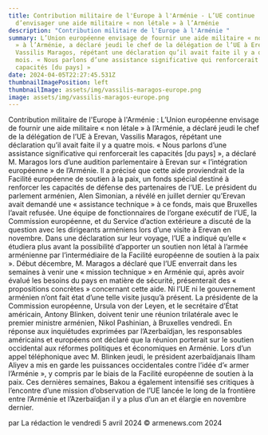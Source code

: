 ```yaml
---
title: Contribution militaire de l'Europe à l'Arménie - L’UE continue
  d’envisager une aide militaire « non létale » à l’Arménie
description: "Contribution militaire de l'Europe à l'Arménie "
summary: L’Union européenne envisage de fournir une aide militaire « non létale
  » à l’Arménie, a déclaré jeudi le chef de la délégation de l’UE à Erevan,
  Vassilis Maragos, répétant une déclaration qu’il avait faite il y a quatre
  mois. « Nous parlons d’une assistance significative qui renforcerait les
  capacités [du pays] »
date: 2024-04-05T22:27:45.531Z
thumbnailImagePosition: left
thumbnailImage: assets/img/vassilis-maragos-europe.png
image: assets/img/vassilis-maragos-europe.png
---
```

Contribution militaire de l'Europe à l'Arménie :
L’Union européenne envisage de fournir une aide militaire « non létale » à l’Arménie, a déclaré jeudi le chef de la délégation de l’UE à Erevan, Vassilis Maragos, répétant une déclaration qu’il avait faite il y a quatre mois.
« Nous parlons d’une assistance significative qui renforcerait les capacités [du pays] », a déclaré M. Maragos lors d’une audition parlementaire à Erevan sur « l’intégration européenne » de l’Arménie.
Il a précisé que cette aide proviendrait de la Facilité européenne de soutien à la paix, un fonds spécial destiné à renforcer les capacités de défense des partenaires de l’UE. Le président du parlement arménien, Alen Simonian, a révélé en juillet dernier qu’Erevan avait demandé une « assistance technique » à ce fonds, mais que Bruxelles l’avait refusée.
Une équipe de fonctionnaires de l’organe exécutif de l’UE, la Commission européenne, et du Service d’action extérieure a discuté de la question avec les dirigeants arméniens lors d’une visite à Erevan en novembre. Dans une déclaration sur leur voyage, l’UE a indiqué qu’elle « étudiera plus avant la possibilité d’apporter un soutien non létal à l’armée arménienne par l’intermédiaire de la Facilité européenne de soutien à la paix ».
Début décembre, M. Maragos a déclaré que l’UE enverrait dans les semaines à venir une « mission technique » en Arménie qui, après avoir évalué les besoins du pays en matière de sécurité, présenterait des « propositions concrètes » concernant cette aide. Ni l’UE ni le gouvernement arménien n’ont fait état d’une telle visite jusqu’à présent.
La présidente de la Commission européenne, Ursula von der Leyen, et le secrétaire d’État américain, Antony Blinken, doivent tenir une réunion trilatérale avec le premier ministre arménien, Nikol Pashinian, à Bruxelles vendredi. En réponse aux inquiétudes exprimées par l’Azerbaïdjan, les responsables américains et européens ont déclaré que la réunion porterait sur le soutien occidental aux réformes politiques et économiques en Arménie.
Lors d’un appel téléphonique avec M. Blinken jeudi, le président azerbaïdjanais Ilham Aliyev a mis en garde les puissances occidentales contre l’idée d’« armer l’Arménie », y compris par le biais de la Facilité européenne de soutien à la paix.
Ces dernières semaines, Bakou a également intensifié ses critiques à l’encontre d’une mission d’observation de l’UE lancée le long de la frontière entre l’Arménie et l’Azerbaïdjan il y a plus d’un an et élargie en novembre dernier.

par La rédaction le vendredi 5 avril 2024
© armenews.com 2024